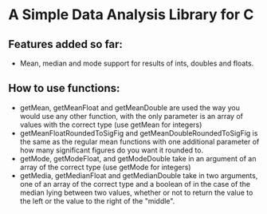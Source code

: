 # A Simple Data Analysis Library for C
## Features added so far:
- Mean, median and mode support for results of ints, doubles and floats.

## How to use functions:
- getMean, getMeanFloat and getMeanDouble are used the way you would use any other function, with the only parameter is an array of values with the correct type (use getMean for integers)
- getMeanFloatRoundedToSigFig and getMeanDoubleRoundedToSigFig is the same as the regular mean functions with one additional parameter of how many significant figures do you want it rounded to.
- getMode, getModeFloat, and getModeDouble take in an argument of an array of the correct type (use getMode for integers)
- getMedia, getMedianFloat and getMedianDouble take in two arguments, one of an array of the correct type and a boolean of in the case of the median lying between two values, whether or not to return the value to the left or the value to the right of the "middle".
